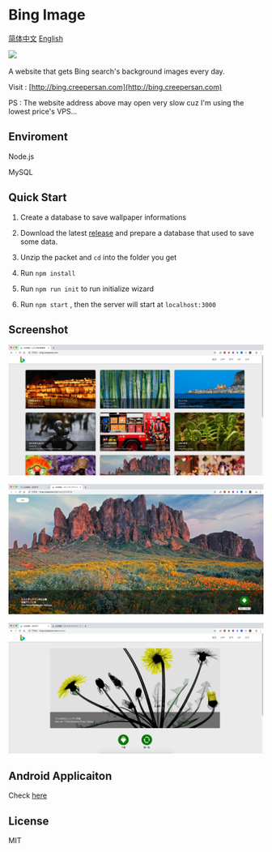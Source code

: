 # Bing Image

[简体中文](/README.md)  [English](/README_EN.md)

![](https://img.shields.io/github/package-json/v/CreeperSan/bing-image)

A website that gets Bing search's background images every day.

Visit : [http://bing.creepersan.com](http://bing.creepersan.com)

PS : The website address above may open very slow cuz I'm using the lowest price's VPS…

## Enviroment

Node.js

MySQL

## Quick Start

1. Create a database to save wallpaper informations
2. Download the latest [release](https://github.com/CreeperSan/bing-image/releases) and prepare a database that used to save some data.

3. Unzip the packet and `cd` into the folder you get

4. Run `npm install`
5. Run `npm run init` to run initialize wizard
6. Run `npm start` , then the server will start at `localhost:3000`

## Screenshot

![](screenshot/01.png)

![](screenshot/02.png)

![](screenshot/03.png)

## Android Applicaiton

Check [here](https://github.com/CreeperSan/bing-image-android)

## License

MIT